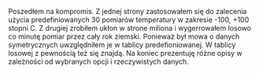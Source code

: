 Poszedłem na kompromis. Z jednej strony zastosowałem się do zalecenia użycia
predefiniowanych 30 pomiarów temperatury w zakresie -100, +100 stopni C.
Z drugiej zrobiłem ukłon w strone miliona i wygerrowałem losowo co minutę
pomiar przez cały rok ziemski.
Ponieważ był mowa o danych symetrycznych uwzględniłem je w tablicy 
predefioniowanej. W tablicy losowej z pewnością też się znajdą.
Na koniec prezentuję różne opisy w zależności od wybranych opcji
i rzeczywistych danych.
